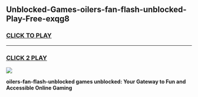 
## Unblocked-Games-oilers-fan-flash-unblocked-Play-Free-exqg8
<h3>
<a href="https://premium76.site?title=oilers-fan-flash-unblocked&ref=21A">CLICK TO PLAY</a></h3>
<hr>

<h3>
<a href="https://premium76.site?title=oilers-fan-flash-unblocked&ref=21A">CLICK 2 PLAY</a>
  
</h3>

<a href="https://premium76.site?title=oilers-fan-flash-unblocked&ref=21A"><img src="https://clearcache.store/games.png"></a>


**oilers-fan-flash-unblocked games unblocked: Your Gateway to Fun and Accessible Online Gaming**
